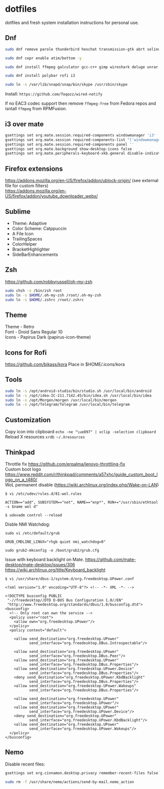 # dotfiles

dotfiles and fresh system installation instructions for personal use.

## Dnf
```bash
sudo dnf remove parole thunderbird hexchat transmission-gtk abrt selinux* mate-calc blivet-gui gnote caja pluma plymou* mate-system-monitor 
```
```bash
sudo dnf copr enable atim/bottom -y
```
```bash
sudo dnf install ffmpeg galculator gcc-c++ gimp wireshark deluge unrar flac mpd mpc ncmpcpp google-droid-sans-fonts google-droid-sans-mono-fonts ffmpegthumbnailer kdiff3 zsh kernel-devel kernel-headers gcc mpv nmap darktable libsane-hpaio nemo nemo-fileroller cmake git powerline-fonts papirus-icon-theme arc-theme VirtualBox libreoffice-calc libreoffice-writer dkms acpid libglvnd-devel vdpauinfo libva-vdpau-driver libva-utils alacritty avidemux ImageMagick flacon libva-intel-driver intel-media-driver gstreamer1-vaapi fuse
```
```bash
sudo dnf install polybar rofi i3
```

```bash
sudo ln -s /var/lib/snapd/snap/bin/skype /usr/sbin/skype
```

Install: `https://github.com/Toqozz/wired-notify`

If no EAC3 codec support then remove `ffmpeg-free` from Fedora repos and isntall `ffmpeg` from RPMFusion.


## i3 over mate
```bash
gsettings set org.mate.session.required-components windowmanager 'i3'
gsettings set org.mate.session required-components-list "['windowmanager']"
gsettings set org.mate.session.required-components panel ''
gsettings set org.mate.background show-desktop-icons false
gsettings set org.mate.peripherals-keyboard-xkb.general disable-indicator true
```

## Firefox extensions
https://addons.mozilla.org/en-US/firefox/addon/ublock-origin/           (see external file for custom filters)  
https://addons.mozilla.org/en-US/firefox/addon/youtube_downloader_webx/

## Sublime
- Theme: Adaptive
- Color Scheme: Catppuccin
- A File Icon
- TrailingSpaces 
- ColorHelper
- BracketHighlighter
- SideBarEnhancements

## Zsh
https://github.com/robbyrussell/oh-my-zsh
```bash
sudo chsh -s /bin/zsh root
sudo ln -s $HOME/.oh-my-zsh /root/.oh-my-zsh
sudo ln -s $HOME/.zshrc /root/.zshrc
```

## Theme
Theme - Retro  
Font  - Droid Sans Regular 10  
Icons - Papirus Dark (papirus-icon-theme)  

## Icons for Rofi
https://github.com/bikass/kora 
Place in $HOME/.icons/kora

## Tools
```bash
sudo ln -s /opt/android-studio/bin/studio.sh /usr/local/bin/android
sudo ln -s /opt/idea-IC-211.7142.45/bin/idea.sh /usr/local/bin/idea
sudo ln -s /opt/Morgen/morgen /usr/local/bin/morgen
sudo ln -s /opt/Telegram/Telegram /usr/local/bin/telegram
```

## Customization
Copy icon into clipboard `echo -ne "\ue897" | xclip -selection clipboard`  
Reload X resources `xrdb ~/.Xresources`

## Thinkpad
Throttle fix https://github.com/erpalma/lenovo-throttling-fix  
Custom boot logo https://www.reddit.com/r/thinkpad/comments/a57xhc/guide_custom_boot_logo_on_a_t480/  
WoL permanent disable (https://wiki.archlinux.org/index.php/Wake-on-LAN)  
```
$ vi /etc/udev/rules.d/81-wol.rules

ACTION=="add", SUBSYSTEM=="net", NAME=="enp*", RUN+="/usr/sbin/ethtool -s $name wol d"

$ udevadm control --reload
```

Disble NMI Watchdog:
```
sudo vi /etc/default/grub

GRUB_CMDLINE_LINUX="rhgb quiet nmi_watchdog=0"

sudo grub2-mkconfig -o /boot/grub2/grub.cfg
```

Issue with keyboard backlight on Mate.
https://github.com/mate-desktop/mate-desktop/issues/306
https://wiki.archlinux.org/title/Keyboard_backlight

```
$ vi /usr/share/dbus-1/system.d/org.freedesktop.UPower.conf

<?xml version="1.0" encoding="UTF-8"?> <!-- -*- XML -*- -->

<!DOCTYPE busconfig PUBLIC
 "-//freedesktop//DTD D-BUS Bus Configuration 1.0//EN"
 "http://www.freedesktop.org/standards/dbus/1.0/busconfig.dtd">
<busconfig>
  <!-- Only root can own the service -->
  <policy user="root">
    <allow own="org.freedesktop.UPower"/>
  </policy>
  <policy context="default">

    <allow send_destination="org.freedesktop.UPower"
           send_interface="org.freedesktop.DBus.Introspectable"/>

    <allow send_destination="org.freedesktop.UPower"
           send_interface="org.freedesktop.DBus.Peer"/>
    <allow send_destination="org.freedesktop.UPower"
           send_interface="org.freedesktop.DBus.Properties"/>
    <allow send_destination="org.freedesktop.UPower.Device"
           send_interface="org.freedesktop.DBus.Properties"/>
    <deny send_destination="org.freedesktop.UPower.KbdBacklight"
           send_interface="org.freedesktop.DBus.Properties"/>
    <allow send_destination="org.freedesktop.UPower.Wakeups"
           send_interface="org.freedesktop.DBus.Properties"/>

    <allow send_destination="org.freedesktop.UPower"
           send_interface="org.freedesktop.UPower"/>
    <allow send_destination="org.freedesktop.UPower"
           send_interface="org.freedesktop.UPower.Device"/>
    <deny send_destination="org.freedesktop.UPower"
           send_interface="org.freedesktop.UPower.KbdBacklight"/>
    <allow send_destination="org.freedesktop.UPower"
           send_interface="org.freedesktop.UPower.Wakeups"/>
  </policy>
</busconfig>

```


## Nemo
Disable recent files: 
```bash
gsettings set org.cinnamon.desktop.privacy remember-recent-files false`
```
```bash
sudo rm -f /usr/share/nemo/actions/send-by-mail.nemo_action

```
